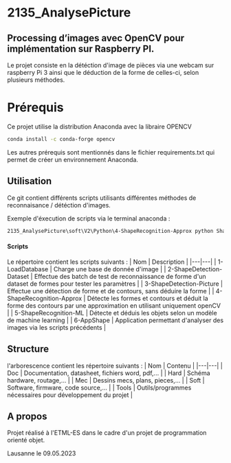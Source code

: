# 2135_AnalysePicture
## Processing d’images avec OpenCV pour implémentation sur Raspberry PI.
Le projet consiste en la détéction d'image de pièces via une webcam sur raspberry Pi 3 ainsi que le déduction de la forme de celles-ci, selon plusieurs méthodes.

# Prérequis

Ce projet utilise la distribution Anaconda avec la libraire OPENCV
```bash
conda install -c conda-forge opencv
```
Les autres prérequis sont mentionnés dans le fichier requirements.txt qui permet de créer un environnement Anaconda.

## Utilisation

Ce git contient différents scripts utilisants différentes méthodes de reconnaisance / détéction d'images.

Exemple d'éxecution de scripts via le terminal anaconda :
```bash
2135_AnalysePicture\soft\V2\Python\4-ShapeRecognition-Approx python ShapeRecognition-Approx.py -h
```

#### Scripts

Le répertoire contient les scripts suivants :
| Nom  |  Description |
|---|---|
|  1-LoadDatabase | Charge une base de donnée d'image |
| 2-ShapeDetection-Dataset  | Effectue des batch de test de reconnaissance de forme d'un dataset de formes pour tester les paramètres |
|  3-ShapeDetection-Picture | Effectue une détection de forme et de contours, sans déduire la forme |
| 4-ShapeRecognition-Approx | Détecte les formes et contours et déduit la forme des contours par une approximation en utilisant uniquement openCV |
| 5-ShapeRecognition-ML | Détecte et déduis les objets selon un modèle de machine learning |
| 6-AppShape | Application permettant d'analyser des images via les scripts précédents |


## Structure

l'arborescence contient les répertoire suivants :
| Nom  |  Contenu |
|---|---|
|  Doc | Documentation, datasheet, fichiers word, pdf,...  |
| Hard  | Schéma hardware, routage,...  |
|  Mec | Dessins mecs, plans, pieces,...  |
| Soft | Software, firmware, code source,... |
| Tools | Outils/programmes nécessaires pour développement du projet |

## A propos

Projet réalisé à l'ETML-ES dans le cadre d'un projet de programmation orienté objet.

Lausanne le 09.05.2023
